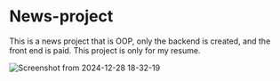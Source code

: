 # News-project
This is a news project that is OOP, only the backend is created, and the front end is paid. This project is only for my resume.

![Screenshot from 2024-12-28 18-32-19](https://github.com/user-attachments/assets/17d92721-13f8-4cf7-aa92-99ba54fa4b13)

